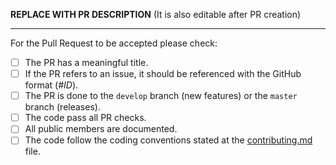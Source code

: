 
**REPLACE WITH PR DESCRIPTION** (It is also editable after PR creation)

---

For the Pull Request to be accepted please check:

- [ ] The PR has a meaningful title.
- [ ] If the PR refers to an issue, it should be referenced with the GitHub format (*#ID*).
- [ ] The PR is done to the `develop` branch (new features) or the `master` branch (releases).
- [ ] The code pass all PR checks.
- [ ] All public members are documented.
- [ ] The code follow the coding conventions stated at the [contributing.md] file.

[contributing.md]: https://github.com/jaguililla/hexagonal_spring/blob/main/CONTRIBUTING.md
